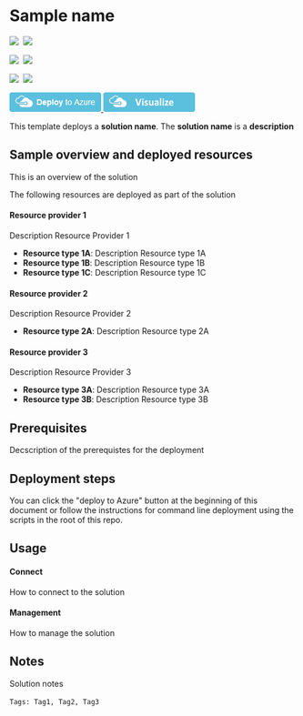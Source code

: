 # Sample name
<IMG SRC="https://azbotstorage.blob.core.windows.net/badges/100-blank-template/PublicLastTestDate.svg" />&nbsp;
<IMG SRC="https://azbotstorage.blob.core.windows.net/badges/100-blank-template/PublicDeployment.svg" />&nbsp;

<IMG SRC="https://azbotstorage.blob.core.windows.net/badges/100-blank-template/FairfaxLastTestDate.svg" />&nbsp;
<IMG SRC="https://azbotstorage.blob.core.windows.net/badges/100-blank-template/FairfaxDeployment.svg" />&nbsp;

<IMG SRC="https://azbotstorage.blob.core.windows.net/badges/100-blank-template/BestPracticeResult.svg" />&nbsp;
<IMG SRC="https://azbotstorage.blob.core.windows.net/badges/100-blank-template/CredScanResult.svg" />&nbsp;

<a href="https://portal.azure.com/#create/Microsoft.Template/uri/https%3A%2F%2Fraw.githubusercontent.com%2FAzure%2Fazure-quickstart-templates%2Fmaster%2F100-blank-template%2Fazuredeploy.json" target="_blank">
<img src="https://raw.githubusercontent.com/Azure/azure-quickstart-templates/master/1-CONTRIBUTION-GUIDE/images/deploytoazure.png"/>
</a>
<a href="http://armviz.io/#/?load=https%3A%2F%2Fraw.githubusercontent.com%2FAzure%2Fazure-quickstart-templates%2Fmaster%2F100-blank-template%2Fazuredeploy.json" target="_blank">
<img src="https://raw.githubusercontent.com/Azure/azure-quickstart-templates/master/1-CONTRIBUTION-GUIDE/images/visualizebutton.png"/>
</a>

This template deploys a **solution name**. The **solution name** is a **description**

## Sample overview and deployed resources

This is an overview of the solution

The following resources are deployed as part of the solution

#### Resource provider 1

Description Resource Provider 1

+ **Resource type 1A**: Description Resource type 1A
+ **Resource type 1B**: Description Resource type 1B
+ **Resource type 1C**: Description Resource type 1C

#### Resource provider 2

Description Resource Provider 2

+ **Resource type 2A**: Description Resource type 2A

#### Resource provider 3

Description Resource Provider 3

+ **Resource type 3A**: Description Resource type 3A
+ **Resource type 3B**: Description Resource type 3B

## Prerequisites

Decscription of the prerequistes for the deployment

## Deployment steps

You can click the "deploy to Azure" button at the beginning of this document or follow the instructions for command line deployment using the scripts in the root of this repo.

## Usage

#### Connect

How to connect to the solution

#### Management

How to manage the solution

## Notes

Solution notes

`Tags: Tag1, Tag2, Tag3`
